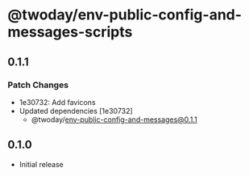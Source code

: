 # @twoday/env-public-config-and-messages-scripts

## 0.1.1

### Patch Changes

- 1e30732: Add favicons
- Updated dependencies [1e30732]
  - @twoday/env-public-config-and-messages@0.1.1

## 0.1.0

- Initial release
